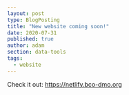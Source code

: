 ```yaml
---
layout: post
type: BlogPosting
title: "New website coming soon!"
date: 2020-07-31
published: true
author: adam
section: data-tools
tags: 
  - website
---
```


Check it out: https://netlify.bco-dmo.org
